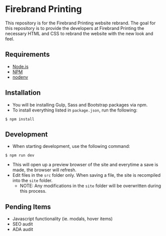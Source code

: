 # Firebrand PrintingThis repository is for the Firebrand Printing website rebrand.  The goal for this repository is to providethe developers at Firebrand Printing the necessary HTML and CSS to rebrand the website with the new look and feel.## Requirements- [Node.js](https://nodejs.org/en/)- [NPM](https://docs.npmjs.com/downloading-and-installing-node-js-and-npm)- [nodenv](https://github.com/nodenv/nodenv)## Installation- You will be installing Gulp, Sass and Bootstrap packages via npm.- To install everything listed in `package.json`, run the following:```$ npm install```## Development- When starting development, use the following command:```$ npm run dev```- This will open up a preview browser of the site and everytime a save is made, the browser will refresh.- Edit files in the `src` folder only.  When saving a file, the site is recompiled into the `site` folder.    - NOTE: Any modifications in the `site` folder will be overwritten during this process.## Pending Items- Javascript functionality (ie. modals, hover items)- SEO audit- ADA audit